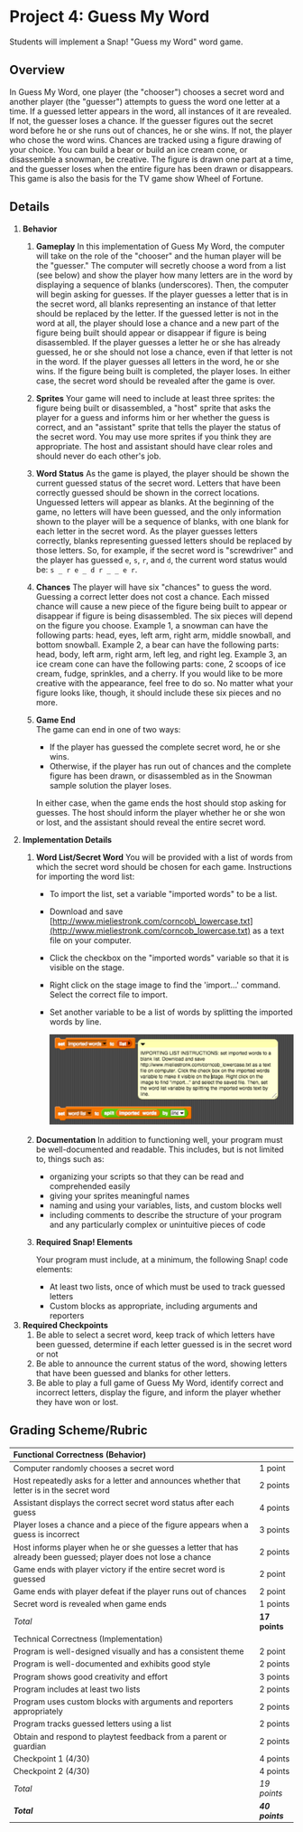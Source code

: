 # Project 4: Guess My Word

Students will implement a Snap! "Guess my Word" word game.

## Overview

In Guess My Word, one player \(the "chooser"\) chooses a secret word and another player \(the "guesser"\) attempts to guess the word one letter at a time. If a guessed letter appears in the word, all instances of it are revealed. If not, the guesser loses a chance. If the guesser figures out the secret word before he or she runs out of chances, he or she wins. If not, the player who chose the word wins. Chances are tracked using a figure drawing of your choice. You can build a bear or build an ice cream cone, or disassemble a snowman, be creative. The figure is drawn one part at a time, and the guesser loses when the entire figure has been drawn or disappears. This game is also the basis for the TV game show Wheel of Fortune.

## Details

1. **Behavior**
   1. **Gameplay**   In this implementation of Guess My Word, the computer will take on the role of the "chooser" and the human player will be the "guesser." The computer will secretly choose a word from a list \(see below\) and show the player how many letters are in the word by displaying a sequence of blanks \(underscores\). Then, the computer will begin asking for guesses. If the player guesses a letter that is in the secret word, all blanks representing an instance of that letter should be replaced by the letter. If the guessed letter is not in the word at all, the player should lose a chance and a new part of the figure being built should appear or disappear if figure is being disassembled. If the player guesses a letter he or she has already guessed, he or she should not lose a chance, even if that letter is not in the word. If the player guesses all letters in the word, he or she wins. If the figure being built is completed, the player loses. In either case, the secret word should be revealed after the game is over.
   2. **Sprites**   Your game will need to include at least three sprites: the figure being built or disassembled, a "host" sprite that asks the player for a guess and informs him or her whether the guess is correct, and an "assistant" sprite that tells the player the status of the secret word. You may use more sprites if you think they are appropriate. The host and assistant should have clear roles and should never do each other's job.
   3. **Word Status**   As the game is played, the player should be shown the current guessed status of the secret word. Letters that have been correctly guessed should be shown in the correct locations. Unguessed letters will appear as blanks. At the beginning of the game, no letters will have been guessed, and the only information shown to the player will be a sequence of blanks, with one blank for each letter in the secret word. As the player guesses letters correctly, blanks representing guessed letters should be replaced by those letters. So, for example, if the secret word is "screwdriver" and the player has guessed `e`, `s`, `r`, and `d`, the current word status would be: `s _ r e _ d r _ _ e r`.
   4. **Chances**   The player will have six "chances" to guess the word. Guessing a correct letter does not cost a chance. Each missed chance will cause a new piece of the figure being built to appear or disappear if figure is being disassembled. The six pieces will depend on the figure you choose. Example 1, a snowman can have the following parts: head, eyes, left arm, right arm, middle snowball, and bottom snowball. Example 2, a bear can have the following parts: head, body, left arm, right arm, left leg, and right leg. Example 3, an ice cream cone can have the following parts: cone, 2 scoops of ice cream, fudge, sprinkles, and a cherry. If you would like to be more creative with the appearance, feel free to do so. No matter what your figure looks like, though, it should include these six pieces and no more.
   5. **Game End**   
       The game can end in one of two ways:

      * If the player has guessed the complete secret word, he or she wins.
      * Otherwise, if the player has run out of chances and the complete figure has been drawn, or disassembled as in the Snowman sample solution the player loses.

      In either case, when the game ends the host should stop asking for guesses. The host should inform the player whether he or she won or lost, and the assistant should reveal the entire secret word.
2. **Implementation Details**
   1. **Word List/Secret Word**   You will be provided with a list of words from which the secret word should be chosen for each game. Instructions for importing the word list:
      * To import the list, set a variable "imported words" to be a list.
      * Download and save [http://www.mieliestronk.com/corncob\_lowercase.txt](http://www.mieliestronk.com/corncob_lowercase.txt) as a text file on your computer.
      * Click the checkbox on the "imported words" variable so that it is visible on the stage.
      * Right click on the stage image to find the 'import...' command. Select the correct file to import.
      * Set another variable to be a list of words by splitting the imported words by line.

        ![](../../.gitbook/assets/importinglistinstructions.PNG)
   2. **Documentation**   In addition to functioning well, your program must be well-documented and readable. This includes, but is not limited to, things such as:
      * organizing your scripts so that they can be read and comprehended easily
      * giving  your sprites meaningful names
      * naming and using your variables, lists, and custom blocks well
      * including comments to describe the structure of your program and any particularly complex or unintuitive pieces of code
   3. **Required Snap! Elements**   


      Your program must include, at a minimum, the following Snap! code elements:

      * At least two lists, once of which must be used to track guessed letters
      * Custom blocks as appropriate, including arguments and reporters
3. **Required Checkpoints**
   1. Be able to select a secret word, keep track of which letters have been guessed, determine if each letter guessed is in the secret word or not
   2. Be able to  announce the current status of the word, showing letters that have been guessed and blanks for other letters.
   3. Be able to play a full game of Guess My Word, identify correct and incorrect letters, display the figure, and inform the player whether they have won or lost.

## Grading Scheme/Rubric

| Functional Correctness \(Behavior\) |  |
| :--- | :--- |
| Computer randomly chooses a secret word | 1 point |
| Host repeatedly asks for a letter and announces whether that letter is in the secret word | 2 points |
| Assistant displays the correct secret word status after each guess | 4 points |
| Player loses a chance and a piece of the figure appears when a guess is incorrect | 3 points |
| Host informs player when he or she guesses a letter that has already been guessed; player does not lose a chance | 2 points |
| Game ends with player victory if the entire secret word is guessed | 2 point |
| Game ends with player defeat if the player runs out of chances | 2 point |
| Secret word is revealed when game ends | 1 points |
| _Total_ | **17  points** |
| Technical Correctness \(Implementation\) |  |
| Program is well-designed visually and has a consistent theme | 2 point |
| Program is well-documented and exhibits good style | 2 points |
| Program shows good creativity and effort | 3 points |
| Program includes at least two lists | 2 points |
| Program uses custom blocks with arguments and reporters appropriately | 2 points |
| Program tracks guessed letters using a list | 2 points |
| Obtain and respond to playtest feedback from a parent or guardian | 2 points |
| Checkpoint 1 \(4/30\) | 4 points |
| Checkpoint 2 \(4/30\) | 4 points |
| _Total_  | _19 points_ |
| _**Total**_  | _**40 points**_ |


